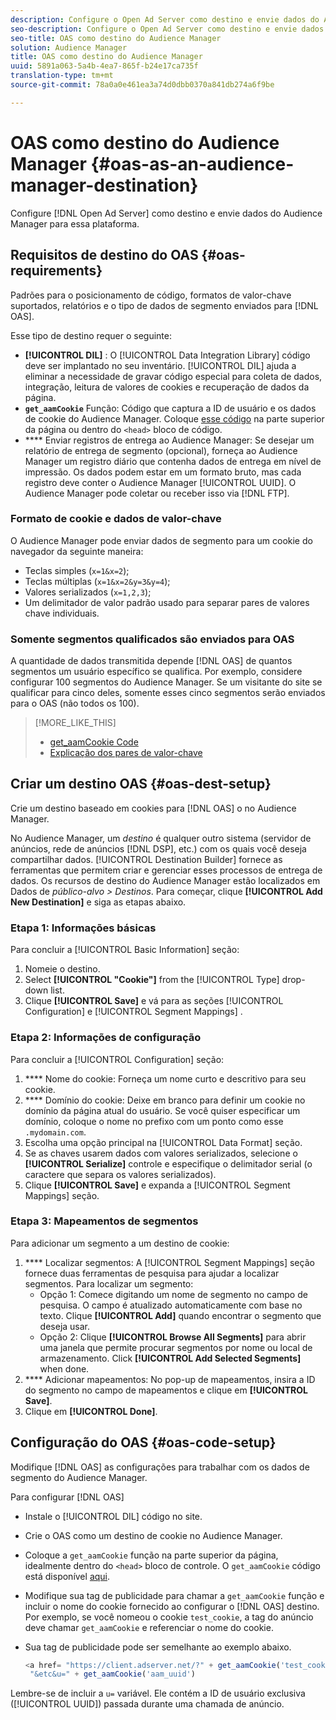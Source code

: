 ```yaml
---
description: Configure o Open Ad Server como destino e envie dados do Audience Manager para essa plataforma.
seo-description: Configure o Open Ad Server como destino e envie dados do Audience Manager para essa plataforma.
seo-title: OAS como destino do Audience Manager
solution: Audience Manager
title: OAS como destino do Audience Manager
uuid: 5891a063-5a4b-4ea7-865f-b24e17ca735f
translation-type: tm+mt
source-git-commit: 78a0a0e461ea3a74d0dbb0370a841db274a6f9be

---
```



# OAS como destino do Audience Manager {#oas-as-an-audience-manager-destination}

Configure [!DNL Open Ad Server] como destino e envie dados do Audience Manager para essa plataforma.

## Requisitos de destino do OAS {#oas-requirements}

Padrões para o posicionamento de código, formatos de valor-chave suportados, relatórios e o tipo de dados de segmento enviados para [!DNL OAS].

<!-- aam-oas-requirements.xml -->

Esse tipo de destino requer o seguinte:

* **[!UICONTROL DIL]** : O [!UICONTROL Data Integration Library] código deve ser implantado no seu inventário. [!UICONTROL DIL] ajuda a eliminar a necessidade de gravar código especial para coleta de dados, integração, leitura de valores de cookies e recuperação de dados da página.
* **`get_aamCookie`** Função: Código que captura a ID de usuário e os dados de cookie do Audience Manager. Coloque [esse código](../../features/destinations/get-aam-cookie-code.md) na parte superior da página ou dentro do `<head>` bloco de código.
* **** Enviar registros de entrega ao Audience Manager: Se desejar um relatório de entrega de segmento (opcional), forneça ao Audience Manager um registro diário que contenha dados de entrega em nível de impressão. Os dados podem estar em um formato bruto, mas cada registro deve conter o Audience Manager [!UICONTROL UUID]. O Audience Manager pode coletar ou receber isso via [!DNL FTP].

### Formato de cookie e dados de valor-chave

O Audience Manager pode enviar dados de segmento para um cookie do navegador da seguinte maneira:

* Teclas simples (`x=1&x=2`);
* Teclas múltiplas (`x=1&x=2&y=3&y=4`);
* Valores serializados (`x=1,2,3`);
* Um delimitador de valor padrão usado para separar pares de valores chave individuais.

### Somente segmentos qualificados são enviados para OAS

A quantidade de dados transmitida depende [!DNL OAS] de quantos segmentos um usuário específico se qualifica. Por exemplo, considere configurar 100 segmentos do Audience Manager. Se um visitante do site se qualificar para cinco deles, somente esses cinco segmentos serão enviados para o OAS (não todos os 100).

>[!MORE_LIKE_THIS]
>
>* [get_aamCookie Code](../../features/destinations/get-aam-cookie-code.md)
>* [Explicação dos pares de valor-chave](../../reference/key-value-pairs-explained.md)


## Criar um destino OAS {#oas-dest-setup}

Crie um destino baseado em cookies para [!DNL OAS] o no Audience Manager.

<!-- aam-oas-destination-setup.xml -->

No Audience Manager, um *destino* é qualquer outro sistema (servidor de anúncios, rede de anúncios [!DNL DSP], etc.) com os quais você deseja compartilhar dados. [!UICONTROL Destination Builder] fornece as ferramentas que permitem criar e gerenciar esses processos de entrega de dados. Os recursos de destino do Audience Manager estão localizados em Dados de *público-alvo &gt; Destinos*. Para começar, clique **[!UICONTROL Add New Destination]** e siga as etapas abaixo.

### Etapa 1: Informações básicas

Para concluir a [!UICONTROL Basic Information] seção:

1. Nomeie o destino.
1. Select **[!UICONTROL "Cookie"]** from the [!UICONTROL Type] drop-down list.
1. Clique **[!UICONTROL Save]** e vá para as seções [!UICONTROL Configuration] e [!UICONTROL Segment Mappings] .

### Etapa 2: Informações de configuração

Para concluir a [!UICONTROL Configuration] seção:

1. **** Nome do cookie: Forneça um nome curto e descritivo para seu cookie.
1. **** Domínio do cookie: Deixe em branco para definir um cookie no domínio da página atual do usuário. Se você quiser especificar um domínio, coloque o nome no prefixo com um ponto como esse `.mydomain.com`.
1. Escolha uma opção principal na [!UICONTROL Data Format] seção.
1. Se as chaves usarem dados com valores serializados, selecione o **[!UICONTROL Serialize]** controle e especifique o delimitador serial (o caractere que separa os valores serializados).
1. Clique **[!UICONTROL Save]** e expanda a [!UICONTROL Segment Mappings] seção.

### Etapa 3: Mapeamentos de segmentos

Para adicionar um segmento a um destino de cookie:

1. **** Localizar segmentos: A [!UICONTROL Segment Mappings] seção fornece duas ferramentas de pesquisa para ajudar a localizar segmentos. Para localizar um segmento:
   * Opção 1: Comece digitando um nome de segmento no campo de pesquisa. O campo é atualizado automaticamente com base no texto. Clique **[!UICONTROL Add]** quando encontrar o segmento que deseja usar.
   * Opção 2: Clique **[!UICONTROL Browse All Segments]** para abrir uma janela que permite procurar segmentos por nome ou local de armazenamento. Click **[!UICONTROL Add Selected Segments]** when done.
1. **** Adicionar mapeamentos: No pop-up de mapeamentos, insira a ID do segmento no campo de mapeamentos e clique em **[!UICONTROL Save]**.
1. Clique em **[!UICONTROL Done]**.

## Configuração do OAS {#oas-code-setup}

Modifique [!DNL OAS] as configurações para trabalhar com os dados de segmento do Audience Manager.

<!-- aam-oas-code.xml -->

Para configurar [!DNL OAS]

* Instale o [!UICONTROL DIL] código no site.
* Crie o OAS como um destino de cookie no Audience Manager.
* Coloque a `get_aamCookie` função na parte superior da página, idealmente dentro do `<head>` bloco de controle. O `get_aamCookie` código está disponível [aqui](../../features/destinations/get-aam-cookie-code.md).
* Modifique sua tag de publicidade para chamar a `get_aamCookie` função e incluir o nome do cookie fornecido ao configurar o [!DNL OAS] destino. Por exemplo, se você nomeou o cookie `test_cookie`, a tag do anúncio deve chamar `get_aamCookie` e referenciar o nome do cookie.
* Sua tag de publicidade pode ser semelhante ao exemplo abaixo.

   ```js
   <a href= "https://client.adserver.net/?" + get_aamCookie('test_cookie') +
    "&etc&u=" + get_aamCookie('aam_uuid')
   ```

Lembre-se de incluir a `u=` variável. Ele contém a ID de usuário exclusiva ([!UICONTROL UUID]) passada durante uma chamada de anúncio.
